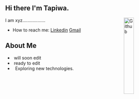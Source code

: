 ## Hi there I'm Tapiwa.
<img width="25%" align="right" alt="Github"
src="https://user-images.githubusercontent.com/48678280/88862734-4903af80-d201-11ea-968
b-9c939d88a37c.gif" />
I am xyz..................
- How to reach me: [Linkedin](https://www.linkedin.com/in/tapiwa-mwila-0051711aa/) [Gmail](tapiwamwila@gmail.com)
<img src="https://komarev.com/ghpvc/?username=gpy1234&style=flat-square&color=blue"
alt=""/>
## About Me
- &nbsp;will soon edit 
- &nbsp;ready to edit
- &nbsp; Exploring new technologies.
<!--
